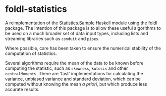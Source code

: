 # foldl-statistics
A reimplementation of the [Statistics.Sample](https://hackage.haskell.org/package/statistics/docs/Statistics-Sample.html)
Haskell module using the [foldl](https://www.stackage.org/lts-5.1/package/foldl) package.
The intention of this package is to allow these useful algorithms to be used on a much broader set of data input types,
including lists and streaming libraries such as `conduit` and `pipes`.

Where possible, care has been taken to ensure the numerical stability of the computation of statistics.

Several algorithms require the mean of the data to be known before computing the statistic, such as `skewness`, `kutosis` and other `centralMoment`s.
There are 'fast' implementations for calculating the variance, unbiased variance and standard deviation, which can be computed without knowing the mean
*a priori*, but which produce less accurate results.

